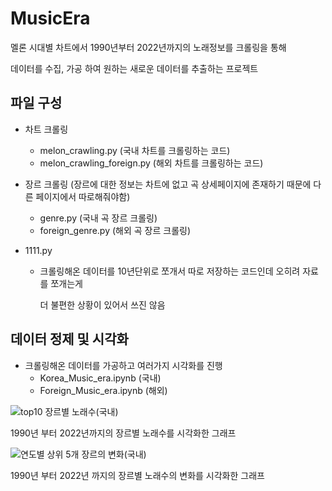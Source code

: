 # MusicEra

멜론 시대별 차트에서 1990년부터 2022년까지의 노래정보를 크롤링을 통해

데이터를 수집, 가공 하여 원하는 새로운 데이터를 추출하는 프로젝트

## 파일 구성

- 차트 크롤링
  - melon_crawling.py (국내 차트를 크롤링하는 코드)
  - melon_crawling_foreign.py (해외 차트를 크롤링하는 코드)
  

- 장르 크롤링 (장르에 대한 정보는 차트에 없고 곡 상세페이지에 존재하기 때문에 다른 페이지에서 따로해줘야함)
  - genre.py (국내 곡 장르 크롤링)
  - foreign_genre.py (해외 곡 장르 크롤링)
    

- 1111.py
  - 크롤링해온 데이터를 10년단위로 쪼개서 따로 저장하는 코드인데 오히려 자료를 쪼개는게

    더 불편한 상황이 있어서 쓰진 않음
  

## 데이터 정제 및 시각화

- 크롤링해온 데이터를 가공하고 여러가지 시각화를 진행
    - Korea_Music_era.ipynb (국내)
    - Foreign_Music_era.ipynb (해외)



![top10 장르별 노래수(국내)](https://github.com/dllll2/MusicEra/assets/105922173/b6bc74e6-2ad2-42e2-a19b-3f5b7a1eb69d)


1990년 부터 2022년까지의 장르별 노래수를 시각화한 그래프


![연도별 상위 5개 장르의 변화(국내)](https://github.com/dllll2/MusicEra/assets/105922173/06be894b-aa1d-4e9b-af55-9128e9ad8b47)

1990년 부터 2022년 까지의 장르별 노래수의 변화를 시각화한 그래프
